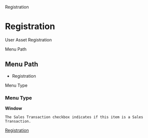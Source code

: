 
Registration
# Registration


User Asset Registration

Menu Path
## Menu Path



- Registration

Menu Type
### Menu Type

**Window**

```
The Sales Transaction checkbox indicates if this item is a Sales Transaction.
```

[Registration](functional-guide/window/window-registration.md)
